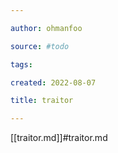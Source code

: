```yaml
---

author: ohmanfoo

source: #todo

tags: 

created: 2022-08-07

title: traitor

---
```

[[traitor.md]]#traitor.md